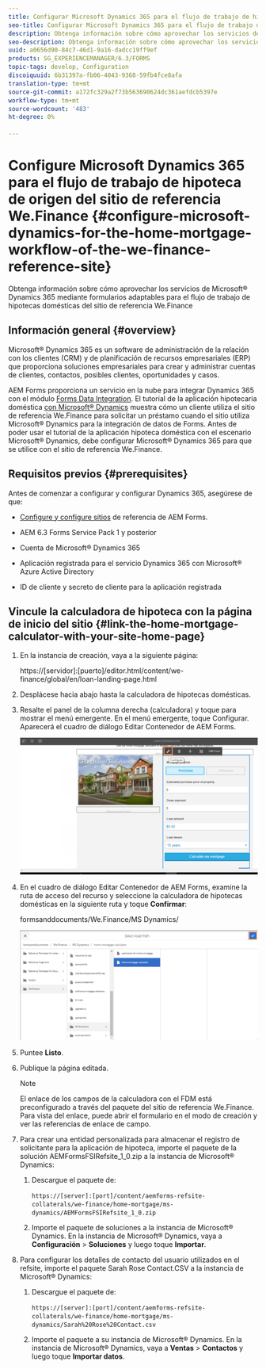 ```yaml
---
title: Configurar Microsoft Dynamics 365 para el flujo de trabajo de hipoteca de origen del sitio de referencia We.Finance
seo-title: Configurar Microsoft Dynamics 365 para el flujo de trabajo de hipoteca de origen del sitio de referencia We.Finance
description: Obtenga información sobre cómo aprovechar los servicios de Microsoft® Dynamics 365 mediante formularios adaptables para el flujo de trabajo de hipotecas domésticas del sitio de referencia We.Finance
seo-description: Obtenga información sobre cómo aprovechar los servicios de Microsoft® Dynamics 365 mediante formularios adaptables para el flujo de trabajo de hipotecas domésticas del sitio de referencia We.Finance
uuid: a0656d90-84c7-46d1-9a16-dadcc19ff9ef
products: SG_EXPERIENCEMANAGER/6.3/FORMS
topic-tags: develop, Configuration
discoiquuid: 6b31397a-fb06-4043-9368-59fb4fce8afa
translation-type: tm+mt
source-git-commit: a172fc329a2f73b563690624dc361aefdcb5397e
workflow-type: tm+mt
source-wordcount: '483'
ht-degree: 0%

---
```



# Configure Microsoft Dynamics 365 para el flujo de trabajo de hipoteca de origen del sitio de referencia We.Finance {#configure-microsoft-dynamics-for-the-home-mortgage-workflow-of-the-we-finance-reference-site}

Obtenga información sobre cómo aprovechar los servicios de Microsoft® Dynamics 365 mediante formularios adaptables para el flujo de trabajo de hipotecas domésticas del sitio de referencia We.Finance

## Información general {#overview}

Microsoft® Dynamics 365 es un software de administración de la relación con los clientes (CRM) y de planificación de recursos empresariales (ERP) que proporciona soluciones empresariales para crear y administrar cuentas de clientes, contactos, posibles clientes, oportunidades y casos.

AEM Forms proporciona un servicio en la nube para integrar Dynamics 365 con el módulo [Forms Data Integration](/help/forms/using/data-integration.md). El tutorial de la aplicación hipotecaria doméstica [con Microsoft® Dynamics](/help/forms/using/finance-reference-site-walkthrough.md#home-mortgage-application-walkthrough-with-microsoft-dynamics) muestra cómo un cliente utiliza el sitio de referencia We.Finance para solicitar un préstamo cuando el sitio utiliza Microsoft® Dynamics para la integración de datos de Forms. Antes de poder usar el tutorial de la aplicación hipoteca doméstica con el escenario Microsoft® Dynamics, debe configurar Microsoft® Dynamics 365 para que se utilice con el sitio de referencia We.Finance.

## Requisitos previos {#prerequisites}

Antes de comenzar a configurar y configurar Dynamics 365, asegúrese de que:

* [Configure y configure sitios](/help/forms/using/setup-reference-sites.md) de referencia de AEM Forms.

* AEM 6.3 Forms Service Pack 1 y posterior
* Cuenta de Microsoft® Dynamics 365
* Aplicación registrada para el servicio Dynamics 365 con Microsoft® Azure Active Directory
* ID de cliente y secreto de cliente para la aplicación registrada

## Vincule la calculadora de hipoteca con la página de inicio del sitio {#link-the-home-mortgage-calculator-with-your-site-home-page}

1. En la instancia de creación, vaya a la siguiente página:

   https://[servidor]:[puerto]/editor.html/content/we-finance/global/en/loan-landing-page.html

1. Desplácese hacia abajo hasta la calculadora de hipotecas domésticas.
1. Resalte el panel de la columna derecha (calculadora) y toque para mostrar el menú emergente. En el menú emergente, toque Configurar. Aparecerá el cuadro de diálogo Editar Contenedor de AEM Forms.

   ![calculatorconfigurepanel](assets/calculatorconfigurepanel.png)

1. En el cuadro de diálogo Editar Contenedor de AEM Forms, examine la ruta de acceso del recurso y seleccione la calculadora de hipotecas domésticas en la siguiente ruta y toque **Confirmar**:

   formsanddocuments/We.Finance/MS Dynamics/

   ![selectassetpath](assets/selectassetpath.png)

1. Puntee **Listo**.
1. Publique la página editada.

   >[!NOTE]
   >
   >El enlace de los campos de la calculadora con el FDM está preconfigurado a través del paquete del sitio de referencia We.Finance. Para vista del enlace, puede abrir el formulario en el modo de creación y ver las referencias de enlace de campo.

1. Para crear una entidad personalizada para almacenar el registro de solicitante para la aplicación de hipoteca, importe el paquete de la solución AEMFormsFSIRefsite_1_0.zip a la instancia de Microsoft® Dynamics:

   1. Descargue el paquete de:

      `https://[server]:[port]/content/aemforms-refsite-collaterals/we-finance/home-mortgage/ms-dynamics/AEMFormsFSIRefsite_1_0.zip`

   1. Importe el paquete de soluciones a la instancia de Microsoft® Dynamics. En la instancia de Microsoft® Dynamics, vaya a **Configuración** > **Soluciones** y luego toque **Importar**.

1. Para configurar los detalles de contacto del usuario utilizados en el refsite, importe el paquete Sarah Rose Contact.CSV a la instancia de Microsoft® Dynamics:

   1. Descargue el paquete de:

      `https://[server]:[port]/content/aemforms-refsite-collaterals/we-finance/home-mortgage/ms-dynamics/Sarah%20Rose%20Contact.csv`

   1. Importe el paquete a su instancia de Microsoft® Dynamics. En la instancia de Microsoft® Dynamics, vaya a **Ventas** > **Contactos** y luego toque **Importar datos**.

